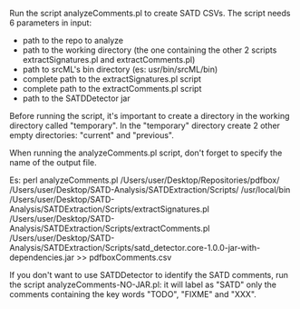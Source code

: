 Run the script analyzeComments.pl to create SATD CSVs.
The script needs 6 parameters in input:
- path to the repo to analyze
- path to the working directory (the one containing the other 2 scripts extractSignatures.pl and extractComments.pl)
- path to srcML's bin directory (es: usr/bin/srcML/bin)
- complete path to the extractSignatures.pl script
- complete path to the extractComments.pl script
- path to the SATDDetector jar

Before running the script, it's important to create a directory in the working directory called "temporary".
In the "temporary" directory create 2 other empty directories: "current" and "previous".

When running the analyzeComments.pl script, don't forget to specify the name of the output file.

Es:
perl analyzeComments.pl 
/Users/user/Desktop/Repositories/pdfbox/ 
/Users/user/Desktop/SATD-Analysis/SATDExtraction/Scripts/ 
/usr/local/bin 
/Users/user/Desktop/SATD-Analysis/SATDExtraction/Scripts/extractSignatures.pl 
/Users/user/Desktop/SATD-Analysis/SATDExtraction/Scripts/extractComments.pl 
/Users/user/Desktop/SATD-Analysis/SATDExtraction/Scripts/satd_detector.core-1.0.0-jar-with-dependencies.jar >> pdfboxComments.csv 

If you don't want to use SATDDetector to identify the SATD comments, run the script analyzeComments-NO-JAR.pl: it will label as "SATD" only the comments
containing the key words "TODO", "FIXME" and "XXX".
